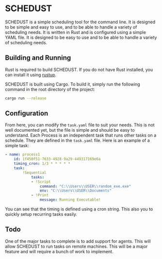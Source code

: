 # SCHEDUST

SCHEDUST is a simple scheduling tool for the command line. It is designed to be simple and easy to use, and to be able to handle a variety of scheduling needs. It is written in Rust and is configured using a simple YAML file. It is designed to be easy to use and to be able to handle a variety of scheduling needs.

## Building and Running

Rust is required to build SCHEDUST. If you do not have Rust installed, you can install it using [rustup](https://rustup.rs/).

SCHEDUST is built using Cargo. To build it, simply run the following command in the root directory of the project:

```bash
cargo run --release
```

## Configuration
From here, you can modify the `task.yaml` file to suit your needs. This is not well documented yet, but the file is simple and should be easy to understand. Each Process is an independent task that runs other tasks on a schedule. They are defined in the `task.yaml` file. Here is an example of a simple task:

```yaml
- name: process1
    id: 1f450f51-7633-4928-9a29-449317169e6a
    timing_cron: 1/3 * * * * *
    task: 
        !Sequential
            tasks:
            - !Script
                command: "C:\\Users\\USER\\random_exe.exe"
                env: "C:\\Users\\USER\\Documents"
            - !Print
                message: Running Executable!
```

You can see that the timing is defined using a cron string. This also you to quickly setup recurring tasks easily. 



## Todo
One of the major tasks to complete is to add support for agents. This will allow SCHEDUST to run tasks on remote machines. This will be a major feature and will require a bunch of work to implement. 